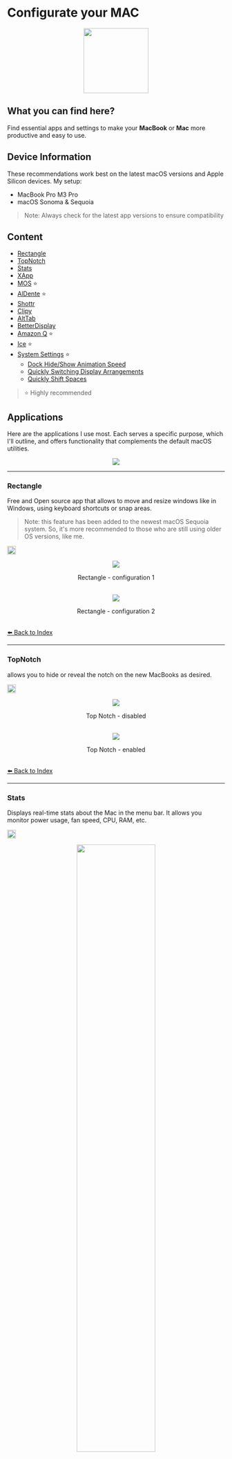# Configurate your MAC

<p align="center"><img src="docs/logo.png" width=150px></p> 



## What you can find here?
Find essential apps and settings to make your **MacBook** or **Mac** more productive and easy to use.

## Device Information
These recommendations work best on the latest macOS versions and Apple Silicon devices. My setup:

- MacBook Pro M3 Pro
- macOS Sonoma & Sequoia

> Note: Always check for the latest app versions to ensure compatibility


## Content

- [Rectangle](#rectangle)      
- [TopNotch](#topnotch)          
- [Stats](#stats)                
- [XApp](#xapp)                  
- [MOS](#mos) ⭐️
- [AlDente](#aldente) ⭐️           
- [Shottr](#shottr)              
- [Clipy](#clipy)                
- [AltTab](#alttab)              
- [BetterDisplay](#betterdisplay)
- [Amazon Q](#amazon-q) ⭐️         
- [Ice](#ice) ⭐️                   
- [System Settings](#system-settings) ⭐️
  - [Dock Hide/Show Animation Speed](#dock-speed)
  - [Quickly Switching Display Arrangements](#quickly-switching-display-arrangements)
  - [Quickly Shift Spaces](#fast-space-shift)


> ⭐️ Highly recommended




## Applications
Here are the applications I use most. Each serves a specific purpose, which I'll outline, and offers functionality that complements the default macOS utilities.

<p align="center"><img src="docs/applications.png" width=auto></p> 


---


### Rectangle
Free and Open source app that allows to move and resize windows like in Windows, using keyboard shortcuts or snap areas.

> Note: this feature has been added to the newest macOS Sequoia system. So, it's more recommended to those who are still using older OS versions, like me.

<a href="https://rectangleapp.com/"><img src="https://img.shields.io/badge/download-here-blue.svg" height=20px></a>

<p align="center"><img src="docs/rectangle/rectangle-config.png">
<p align="center" justify="center">Rectangle - configuration 1<br><br />


<p align="center"><img src="docs/rectangle/rectangle-config2.png">
<p align="center" justify="center">Rectangle - configuration 2<br><br />

[⬅️ Back to Index](#content)



---



### TopNotch
allows you to hide or reveal the notch on the new MacBooks as desired.

<a href="https://topnotch.app/"><img src="https://img.shields.io/badge/download-here-pink.svg" height=20px></a>

<p align="center"><img src="docs/topNotch/topnotch-off.png">
<p align="center" justify="center">Top Notch - disabled<br><br />

<p align="center"><img src="docs/topNotch/topnotch-on.png">
<p align="center" justify="center">Top Notch - enabled<br><br />

[⬅️ Back to Index](#content)



---



### Stats
Displays real-time stats about the Mac in the menu bar. It allows you monitor power usage, fan speed, CPU, RAM, etc.

<a href="https://github.com/exelban/stats"><img src="https://img.shields.io/badge/download-here-orange.svg" height=20px></a>

<p align="center"><img src="docs/stats/stats-mockup1.png" width=60%>
<p align="center" justify="center">Stats - menu bar<br><br />

<p align="center"><img src="docs/stats/stats-mockup2.png">
<p align="center" justify="center">Stats - monitors available<br><br />

> I mainly use the power, fan, CPU, and RAM features, but there are many more for you to explore.

#### CPU monitor configuration
**⚠️ Warning: This content contains multiple images.**

<p align="center"><img src="docs/stats/stats-cpu.png" width=50%>
<p align="center" justify="center">Stats - cpu usage<br><br />

<p align="center"><img src="docs/stats/stats-cpu1.png">
<p align="center" justify="center">Stats - cpu configuration 1<br><br />

<p align="center"><img src="docs/stats/stats-cpu2.png">
<p align="center" justify="center">Stats - cpu configuration 2<br><br />

<p align="center"><img src="docs/stats/stats-cpu3.png">
<p align="center" justify="center">Stats - cpu configuration 3<br><br />

#### RAM monitor configuration

<p align="center"><img src="docs/stats/stats-ram.png" width=50%>
<p align="center" justify="center">Stats - ram usage<br><br />

<p align="center"><img src="docs/stats/stats-ram1.png">
<p align="center" justify="center">Stats - ram configuration 1<br><br />

<p align="center"><img src="docs/stats/stats-ram2.png">
<p align="center" justify="center">Stats - ram configuration 2<br><br />

<p align="center"><img src="docs/stats/stats-ram3.png">
<p align="center" justify="center">Stats - ram configuration 3<br><br />

#### FANS monitor configuration

<p align="center"><img src="docs/stats/stats-fans.png" width=50%>
<p align="center" justify="center">Stats - fans usage (bottom) in RPM<br><br />

<p align="center"><img src="docs/stats/stats-fans1.png">
<p align="center" justify="center">Stats - fans configuration 1<br><br />

<p align="center"><img src="docs/stats/stats-fans2.png">
<p align="center" justify="center">Stats - fans configuration 2<br><br />

#### POWER monitor configuration
<p align="center"><img src="docs/stats/stats-fans.png" width=50%>
<p align="center" justify="center">Stats - fans usage (top)<br><br />

<p align="center"><img src="docs/stats/stats-battery1.png">
<p align="center" justify="center">Stats - power configuration 1<br><br />

<p align="center"><img src="docs/stats/stats-battery2.png">
<p align="center" justify="center">Stats - power configuration 2<br><br />

[⬅️ Back to Index](#content)



---



### XApp
A powerful cleaner that helps you uninstall apps completely by removing caches and all related files.

<a href="https://www.better365.cn/xapp.html"><img src="https://img.shields.io/badge/download-here-orange.svg" height=20px></a>

<p align="center"><img src="docs/xapp/xapp.png" width=60%>
<p align="center" justify="center">XApp - Interface<br><br />

[⬅️ Back to Index](#content)



---


### MOS
For users who are frustrated with the default mouse scrolling direction on Mac, MOS allows them to reverse the scrolling direction and make the mouse usage in Mac **natural**.

<a href="https://mos.caldis.me/"><img src="https://img.shields.io/badge/download-here-blue.svg" height=20px></a>

<p align="center"><img src="docs/mos/mos-config.png">
<p align="center" justify="center">MOS - configuration<br><br />

[⬅️ Back to Index](#content)



---



### AlDente
If you, like me, often keep your MacBook connected to the charger for extended periods, you might be concerned about the health of your battery. Continuous charging at 100% **can potentially cause chemical and irreversible damage to the battery**.

> You may have also heard about the [lifespan of lithium-ion batteries](https://www.apple.com/batteries/why-lithium-ion/), typically around 1000 charge cycles. When your MacBook is constantly plugged in, the system may draw power from the battery even while it's charging, further accelerating its degradation.

**Aldente** helps protect battery health by limiting the maximum charge, ensuring the MacBook draws power primarily from the adapter rather than the battery.

<a href="https://github.com/AppHouseKitchen/AlDente-Charge-Limiter"><img src="https://img.shields.io/badge/download-here-red.svg" height=20px></a>

<p align="center"><img src="docs/aldente/aldente-mockup.png">
<p align="center" justify="center">Aldente - menu bar<br><br />

<p align="center"><img src="docs/aldente/battery-not-charging.png">
<p align="center" justify="center">Aldente - system battery not charging<br><br />

<p align="center"><img src="docs/aldente/aldente-premium1.png">
<p align="center" justify="center">Aldente - premium functionalities 1<br><br />

<p align="center"><img src="docs/aldente/aldente-premium2.png">
<p align="center" justify="center">Aldente - premium functionalities 2<br><br />

<p align="center"><img src="docs/aldente/aldente-premium3.png">
<p align="center" justify="center">Aldente - premium functionalities 3<br><br />

<p align="center"><img src="docs/aldente/aldente-premium4.png">
<p align="center" justify="center">Aldente - premium functionalities 4<br><br />

[⬅️ Back to Index](#content)



---



### Shottr
A multifunctional screenshot tool that offers a range of features to enhance your screenshot-taking experience. All the screenshots in this document were captured using Shottr.

<a href="https://shottr.cc/"><img src="https://img.shields.io/badge/download-here-green.svg" height=20px></a>

<p align="center"><img src="docs/shottr/shottr-config.png">
<p align="center" justify="center">Shottr - configuration<br><br />

[⬅️ Back to Index](#content)


---



### Clipy
Allows you to store and access previously copied content.

<a href="https://clipy-app.com/"><img src="https://img.shields.io/badge/download-here-blue.svg" height=20px></a>

<p align="center"><img src="docs/clipy/clipy-1.png" width=50%>
<p align="center" justify="center">Clipy - interface<br><br />

[⬅️ Back to Index](#content)




---




### AltTab
It brings the power of Windows’s **alt-tab** window switcher to macOS or customize as you desired.

<a href="https://alt-tab-macos.netlify.app/"><img src="https://img.shields.io/badge/download-here-yellow.svg" height=20px></a>

<p align="center"><img src="docs/alttab/alttab-mockup.png">
<p align="center" justify="center">Alt Tab - feature<br><br />

<p align="center"><img src="docs/alttab/alttab-config.png">
<p align="center" justify="center">Alt Tab - configuration<br><br />

[⬅️ Back to Index](#content)



---



### BetterDisplay
**Unlock your displays on your Mac!**

Flexible HiDPI scaling, XDR/HDR extra brightness, virtual screens, DDC control, extra dimming, PIP/streaming, EDID override and lots more!

Control your display by yourself.

<a href="https://github.com/waydabber/BetterDisplay/tree/landing"><img src="https://img.shields.io/badge/download-here-violet.svg" height=20px></a>

<p align="center"><img src="docs/betterdisplay/betterdisplay.png">
<p align="center" justify="center">BetterDisplay - some features<br><br />

[⬅️ Back to Index](#content)



---



### Amazon Q
Amazon Q (previously known as __CodeWhisperer__) is an AI tool designed for enhancing shell command line interactions. It offers a range of functionalities including personalized code completions, inline documentation, and translation of natural language into code. 

Currently, it is exclusively available for macOS, so enjoy it :)

<a href="https://docs.aws.amazon.com/amazonq/latest/qdeveloper-ug/command-line-getting-started-installing.html"><img src="https://img.shields.io/badge/download-here-orange.svg" height=20px></a>

<p align="center"><img src="docs/codeWhisperer/codeWhisperer-autofill.gif">
<p align="center" justify="center">Code Whisperer - IDE-style completions<br><br />

<p align="center"><img src="docs/codeWhisperer/codeWhisperer-aiTool.gif">
<p align="center" justify="center">Code Whisperer - Natural language-to-bash translation<br><br />

[⬅️ Back to Index](#content)



---


### Ice
Enables you to group icons occupying space into a fixed folder directly on your menu bar.

<a href="https://github.com/jordanbaird/Ice"><img src="https://img.shields.io/badge/download-here-purple.svg" height=20px></a>

<p align="center"><img src="docs/ice/ice-icon.png">
<p align="center" justify="center">Ice - icon in menu bar<br><br />


[⬅️ Back to Index](#content)





## System Settings

### Dock Speed
Occasionally, the Mac dock occupies space on our desktop. You can use the key combination **⌥⌘D** to hide/show the dock. However, the animation for the dock to reappear is too slow.

- To make the Dock **instantly** leap back into view when it’s needed, rather than slide, type the following in your terminal:
```bash
defaults write com.apple.dock autohide-time-modifier -int 0; killall Dock
```

- If you’d like the animation for the dock to reappear to last for a **split-second**, try the following:
```bash
defaults write com.apple.dock autohide-time-modifier -float 0.15; killall Dock
```

> To explain, changing "0.15" with any number can let you tailor things as it represents the time in seconds taken for the dock to reappear fully.

- To **revert back** to the default sliding effect, type the following:
```bash
defaults delete com.apple.dock autohide-time-modifier; killall Dock
```

[⬅️ Back to Index](#content)



### Quickly Switching Display Arrangements
If you frequently change your mac's position while connected to an external monitor, arranging display can be inconvenient as you always have to go to the settings to adjust them.

Here is a solution: Using [displayplacer](https://github.com/jakehilborn/displayplacer) allows you to switch between predefined display arrangements using Apple shortcuts.

You can check [this video](https://youtu.be/1H96lNhFoqQ?si=j1nFYShkCbhdfuAp) or simply follow my tutorial below:

1. Install [displayplacer](https://github.com/jakehilborn/displayplacer)

2. Run the command ```displayplacer list```. This will show the current display configuration, including the displays arrangement.
The output should look something like this:
```
displayplacer "id:9076392E-4B37-4774-9515-15116BB566BE res:1920x1080 hz:75 color_depth:8 enabled:true scaling:on origin:(0,0) degree:0" "id:37D8832A-2D66-02CA-B9F7-8F30A301B230 res:1800x1169 hz:120 color_depth:8 enabled:true scaling:on origin:(-1800,598) degree:0"
```

3. Save the codes for different display configurations and create shortcuts to switch between them easily:
  - In Apple Shortcuts, add a new `Run Shell Script` action
  - Paste the displayplacer command for the desired configuration

  ![alt text](docs/displayplacer/configuration.png)

4. Add the shortcuts to easily accessible places, like the notification center

![alt text](docs/displayplacer/shortcuts.png)

[⬅️ Back to Index](#content)




### Fast Space Shift
Mac's space-switching animation is slow and reduces productivity and efficiency.

Fortunately, there's a [solution](https://text.is/yabai-guide) to remove it!

#### Step 1: Sip Disable
Shut your mac down, turn it back on holding power button until you see, startup options text on screen.

Then type in your password and proceed with opening up a terminal session.

type in:
```bash
csrutil disable

type your password in then reboot.
```
Once booted into the Operating System check system integrity status by
```bash
csrutil status
```
Should return
```bash
System Integrity Protection status: disabled.
```

#### Step 2: Installation
Install brew if missing.
```bash
brew install koekeishiya/formulae/yabai
sudo yabai --load-sa
brew install jq
brew install koekeishiya/formulae/skhd
```

#### Step 3: Configuration
```bash
mkdir $HOME/.config/yabai/
mkdir $HOME/.config/skhd/
touch $HOME/.config/yabai/yabairc
touch $HOME/.config/skhd/skhdrc
chmod +x $HOME/.config/yabai/yabairc
chmod +x $HOME/.config/skhd/skhdrc
```
Set shortcuts to use to shift spaces. Usually `ctrl + arrows` or `alt + arrows`, or both.
```bash
nano $HOME/.config/skhd/skhdrc
alt - right : yabai -m space --focus next
alt - left : yabai -m space --focus prev
ctrl - right : yabai -m space --focus next
ctrl - left : yabai -m space --focus prev
```
Reboot

#### Step 4: Finalizing
```bash
sudo yabai --load-sa
yabai --start-service
skhd --start-service
```

[⬅️ Back to Index](#content)


## Notes
I will keep an eye on this repository and make updates as needed.

If you got till there, leave a star ⭐️ to support me.

